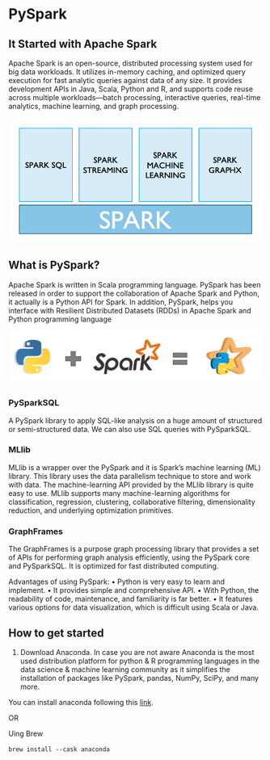 # PySpark

## It Started with Apache Spark 

Apache Spark is an open-source, distributed processing system used for big data workloads. It utilizes in-memory caching, and optimized query execution for fast analytic queries against data of any size. It provides development APIs in Java, Scala, Python and R, and supports code reuse across multiple workloads—batch processing, interactive queries, real-time analytics, machine learning, and graph processing. 

![spark](assets/template_0.png)

## What is PySpark?

Apache Spark is written in Scala programming language. PySpark has been released in order to support the collaboration of Apache Spark and Python, it actually is a Python API for Spark. In addition, PySpark, helps you interface with Resilient Distributed Datasets (RDDs) in Apache Spark and Python programming language

![python + spark](assets/template_1.png)

### PySparkSQL
A PySpark library to apply SQL-like analysis on a huge amount of structured or semi-structured data. We can also use SQL queries with PySparkSQL.

### MLlib
MLlib is a wrapper over the PySpark and it is Spark’s machine learning (ML) library. This library uses the data parallelism technique to store and work with data. The machine-learning API provided by the MLlib library is quite easy to use. MLlib supports many machine-learning algorithms for classification, regression, clustering, collaborative filtering, dimensionality reduction, and underlying optimization primitives.

### GraphFrames
The GraphFrames is a purpose graph processing library that provides a set of APIs for performing graph analysis efficiently, using the PySpark core and PySparkSQL. It is optimized for fast distributed computing. 

Advantages of using PySpark: 
• Python is very easy to learn and implement. 
• It provides simple and comprehensive API. 
• With Python, the readability of code, maintenance, and familiarity is far better. 
• It features various options for data visualization, which is difficult using Scala or Java.  

## How to get started 

1. Download Anaconda. In case you are not aware Anaconda is the most used distribution platform for python & R programming languages in the data science & machine learning community as it simplifies the installation of packages like PySpark, pandas, NumPy, SciPy, and many more.

You can install anaconda following this [link](https://www.anaconda.com/products/distribution). 

OR 

Uing Brew

```
brew install --cask anaconda

```

